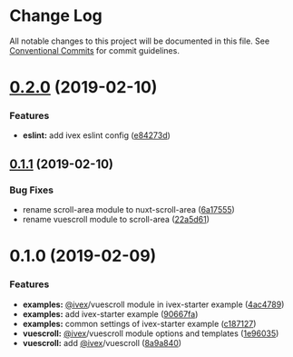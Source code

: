 # Change Log

All notable changes to this project will be documented in this file.
See [Conventional Commits](https://conventionalcommits.org) for commit guidelines.

# [0.2.0](https://github.com/shimarulin/ivex/compare/v0.1.1...v0.2.0) (2019-02-10)


### Features

* **eslint:** add ivex eslint config ([e84273d](https://github.com/shimarulin/ivex/commit/e84273d))





## [0.1.1](https://github.com/shimarulin/ivex/compare/v0.1.0...v0.1.1) (2019-02-10)


### Bug Fixes

* rename scroll-area module to nuxt-scroll-area ([6a17555](https://github.com/shimarulin/ivex/commit/6a17555))
* rename vuescroll module to scroll-area ([22a5d61](https://github.com/shimarulin/ivex/commit/22a5d61))





# 0.1.0 (2019-02-09)


### Features

* **examples:** [@ivex](https://github.com/ivex)/vuescroll module in ivex-starter example ([4ac4789](https://github.com/shimarulin/ivex/commit/4ac4789))
* **examples:** add ivex-starter example ([90667fa](https://github.com/shimarulin/ivex/commit/90667fa))
* **examples:** common settings of ivex-starter example ([c187127](https://github.com/shimarulin/ivex/commit/c187127))
* **vuescroll:** [@ivex](https://github.com/ivex)/vuescroll module options and templates ([1e96035](https://github.com/shimarulin/ivex/commit/1e96035))
* **vuescroll:** add [@ivex](https://github.com/ivex)/vuescroll ([8a9a840](https://github.com/shimarulin/ivex/commit/8a9a840))
